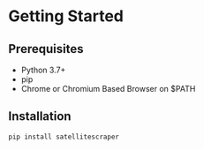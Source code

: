 # Getting Started

## Prerequisites

- Python 3.7+
- pip
- Chrome or Chromium Based Browser on $PATH

## Installation

```
pip install satellitescraper
```